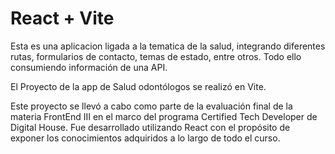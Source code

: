 # React + Vite

Esta es una aplicacion ligada a la tematica de la salud,  integrando diferentes rutas,
formularios de contacto, temas de estado, entre otros. Todo ello consumiendo
información de una API.

El Proyecto de la app de Salud odontólogos se realizó en Vite.

Este proyecto se llevó a cabo como parte de la evaluación final de la materia FrontEnd III en el marco del programa Certified Tech Developer de Digital House. Fue desarrollado utilizando React con el propósito de exponer los conocimientos adquiridos a lo largo de todo el curso.
